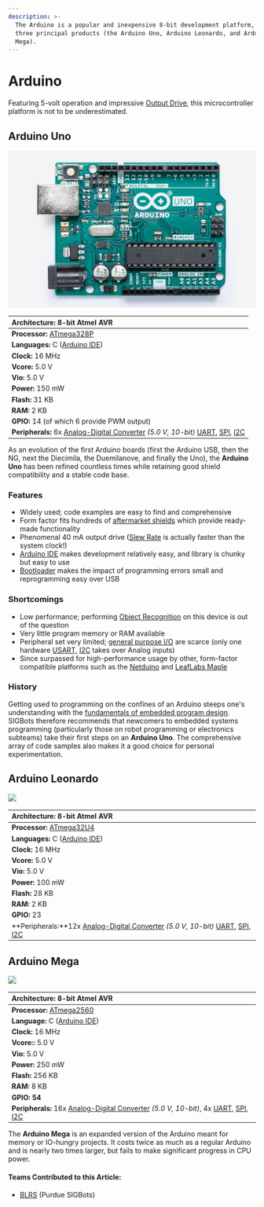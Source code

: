 ```yaml
---
description: >-
  The Arduino is a popular and inexpensive 8-bit development platform, with
  three principal products (the Arduino Uno, Arduino Leonardo, and Arduino
  Mega).
---
```


# Arduino

Featuring 5-volt operation and impressive [Output Drive](../output-drive.md), this microcontroller platform is not to be underestimated.

## Arduino Uno

![](../../../.gitbook/assets/a000066_featured_5.jpg)

| **Architecture:** 8-bit Atmel AVR |
| :--- |
| **Processor:** [ATmega328P](http://ww1.microchip.com/downloads/en/DeviceDoc/ATmega48A-PA-88A-PA-168A-PA-328-P-DS-DS40002061A.pdf) |
| **Languages:** C \([Arduino IDE](https://www.arduino.cc/en/main/software)\) |
| **Clock:** 16 MHz |
| **Vcore:** 5.0 V |
| **Vio:** 5.0 V |
| **Power:** 150 mW |
| **Flash:** 31 KB |
| **RAM:** 2 KB |
| **GPIO:** 14 \(of which 6 provide PWM output\) |
| **Peripherals:** 6x [Analog-Digital Converter](https://github.com/theol0403/BLRS-Wiki/tree/1a2da1c73039274a2ed05a8c941d9ebf94bcac97/w/wiki/ee/adc/README.md) _\(5.0 V, 10-bit\)_ [UART](https://github.com/theol0403/BLRS-Wiki/tree/1a2da1c73039274a2ed05a8c941d9ebf94bcac97/w/wiki/ee/uart/README.md), [SPI](https://github.com/theol0403/BLRS-Wiki/tree/1a2da1c73039274a2ed05a8c941d9ebf94bcac97/w/wiki/ee/spi/README.md), [I2C](https://github.com/theol0403/BLRS-Wiki/tree/1a2da1c73039274a2ed05a8c941d9ebf94bcac97/w/wiki/ee/i2c/README.md) |

As an evolution of the first Arduino boards \(first the Arduino USB, then the NG, next the Diecimila, the Duemilanove, and finally the Uno\), the **Arduino Uno** has been refined countless times while retaining good shield compatibility and a stable code base.

### Features

* Widely used; code examples are easy to find and comprehensive
* Form factor fits hundreds of [aftermarket shields](http://www.shieldlist.org/) which provide ready-made functionality
* Phenomenal 40 mA output drive \([Slew Rate](../slew-rate.md) is actually faster than the system clock!\)
* [Arduino IDE](https://www.arduino.cc/en/Main/Software) makes development relatively easy, and library is chunky but easy to use
* [Bootloader](https://github.com/Optiboot/optiboot) makes the impact of programming errors small and reprogramming easy over USB

### Shortcomings

* Low performance; performing [Object Recognition](../../../software/object-recognition/) on this device is out of the question
* Very little program memory or RAM available
* Peripheral set very limited; [general purpose I/O](../gpio.md) are scarce \(only one hardware [USART](../usart.md), [I2C](../i2c.md) takes over Analog inputs\)
* Since surpassed for high-performance usage by other, form-factor compatible platforms such as the [Netduino](arduino.md) and [LeafLabs Maple](leaflabs-maple.md)

### History

Getting used to programming on the confines of an Arduino steeps one's understanding with the [fundamentals of embedded program design](../../../software/embedded-programming-tips.md). SIGBots therefore recommends that newcomers to embedded systems programming \(particularly those on robot programming or electronics subteams\) take their first steps on an **Arduino Uno**. The comprehensive array of code samples also makes it a good choice for personal experimentation.

## Arduino Leonardo

[![](https://phabricator.purduesigbots.com/file/data/ouywihroyrgzvjqbi3y7/PHID-FILE-rk4z6d5hciyjbx6kg3kd/processor_arduino_leonardo.jpg)](https://phabricator.purduesigbots.com/file/data/ouywihroyrgzvjqbi3y7/PHID-FILE-rk4z6d5hciyjbx6kg3kd/processor_arduino_leonardo.jpg)

| **Architecture:** 8-bit Atmel AVR |
| :--- |
| **Processor:** [ATmega32U4](http://arduino.cc/en/Main/ArduinoBoardLeonardo/) |
| **Languages:** C \([Arduino IDE](https://www.arduino.cc/en/main/software)\) |
| **Clock:** 16 MHz |
| **Vcore:** 5.0 V |
| **Vio:** 5.0 V |
| **Power:** 100 mW |
| **Flash:** 28 KB |
| **RAM:** 2 KB |
| **GPIO:** 23 |
| **Peripherals:**12x [Analog-Digital Converter](../analog-digital-converter.md) _\(5.0 V, 10-bit\)_ [UART](../uart.md), [SPI](../spi.md), [I2C](../i2c.md) |

## Arduino Mega

[![](https://phabricator.purduesigbots.com/file/data/tpu3rueuzkwjspqa2xzv/PHID-FILE-nclcbqoraveubpd544bb/processor_arduino_mega.jpg)](https://phabricator.purduesigbots.com/file/data/tpu3rueuzkwjspqa2xzv/PHID-FILE-nclcbqoraveubpd544bb/processor_arduino_mega.jpg)

| **Architecture:** 8-bit Atmel AVR |
| :--- |
| **Processor:** [ATmega2560](http://arduino.cc/en/Main/ArduinoBoardMega2560/) |
| **Language:** C \([Arduino IDE](https://www.arduino.cc/en/main/software)\) |
| **Clock:** 16 MHz |
| **Vcore::** 5.0 V |
| **Vio:** 5.0 V |
| **Power:** 250 mW |
| **Flash:** 256 KB |
| **RAM:** 8 KB |
| **GPIO: 54** |
| **Peripherals:** 16x [Analog-Digital Converter](../analog-digital-converter.md) _\(5.0 V, 10-bit\)_, 4x [UART](../uart.md), [SPI](../spi.md), [I2C](../i2c.md) |

The **Arduino Mega** is an expanded version of the Arduino meant for memory or IO-hungry projects. It costs twice as much as a regular Arduino and is nearly two times larger, but fails to make significant progress in CPU power.

#### Teams Contributed to this Article:

* [BLRS](https://purduesigbots.com/) \(Purdue SIGBots\)

